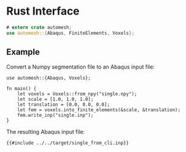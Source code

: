 # Rust Interface

```rust
# extern crate automesh;
use automesh::{Abaqus, FiniteElements, Voxels};
```

## Example

Convert a Numpy segmentation file to an Abaqus input file:

```rust,ignore
use automesh::{Abaqus, Voxels};

fn main() {
    let voxels = Voxels::from_npy("single.npy");
    let scale = [1.0, 1.0, 1.0];
    let translation = [0.0, 0.0, 0.0];
    let fem = voxels.into_finite_elements(&scale, &translation);
    fem.write_inp("single.inp");
}
```

The resulting Abaqus input file:

```sh
{{#include ../../target/single_from_cli.inp}}
```
